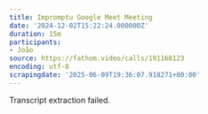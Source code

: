 ```yaml
---
title: Impromptu Google Meet Meeting
date: '2024-12-02T15:22:24.000000Z'
duration: 15m
participants:
- João
source: https://fathom.video/calls/191168123
encoding: utf-8
scrapingdate: '2025-06-09T19:36:07.918271+00:00'
---
```


Transcript extraction failed.